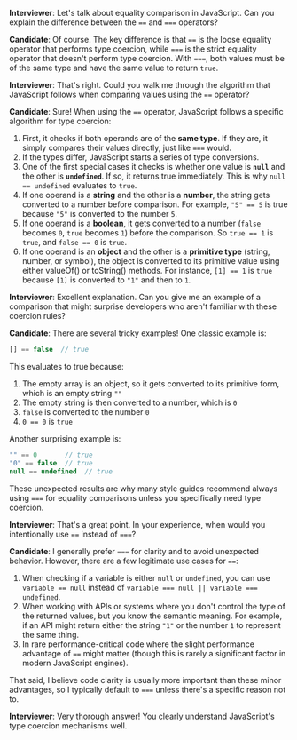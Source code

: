 **Interviewer**: Let's talk about equality comparison in JavaScript. Can you explain the difference between the `==` and `===` operators?

**Candidate**: Of course. The key difference is that `==` is the loose equality operator that performs type coercion, while `===` is the strict equality operator that doesn't perform type coercion. With `===`, both values must be of the same type and have the same value to return `true`.

**Interviewer**: That's right. Could you walk me through the algorithm that JavaScript follows when comparing values using the `==` operator?

**Candidate**: Sure! When using the `==` operator, JavaScript follows a specific algorithm for type coercion:
1. First, it checks if both operands are of the **same type**. If they are, it simply compares their values directly, just like `===` would.
2. If the types differ, JavaScript starts a series of type conversions.
3. One of the first special cases it checks is whether one value is **`null`** and the other is **`undefined`**. If so, it returns true immediately. This is why `null == undefined` evaluates to `true`.
4. If one operand is a **string** and the other is a **number**, the string gets converted to a number before comparison. For example, `"5" == 5` is true because `"5"` is converted to the number `5`.
5. If one operand is a **boolean**, it gets converted to a number (`false` becomes `0`, `true` becomes `1`) before the comparison. So `true == 1` is `true`, and `false == 0` is `true`.
6. If one operand is an **object** and the other is a **primitive type** (string, number, or symbol), the object is converted to its primitive value using either valueOf() or toString() methods. For instance, `[1] == 1` is `true` because `[1]` is converted to `"1"` and then to `1`.

**Interviewer**: Excellent explanation. Can you give me an example of a comparison that might surprise developers who aren't familiar with these coercion rules?

**Candidate**: There are several tricky examples! One classic example is:

```js
[] == false  // true
```

This evaluates to true because:

1. The empty array is an object, so it gets converted to its primitive form, which is an empty string `""`
2. The empty string is then converted to a number, which is `0`
3. `false` is converted to the number `0`
4. `0 == 0` is `true`

Another surprising example is:

```js
"" == 0       // true
"0" == false  // true
null == undefined  // true
```

These unexpected results are why many style guides recommend always using `===` for equality comparisons unless you specifically need type coercion.

**Interviewer**: That's a great point. In your experience, when would you intentionally use `==` instead of `===`?

**Candidate**: I generally prefer `===` for clarity and to avoid unexpected behavior. However, there are a few legitimate use cases for `==`:

1. When checking if a variable is either `null` or `undefined`, you can use `variable == null` instead of `variable === null || variable === undefined`.
2. When working with APIs or systems where you don't control the type of the returned values, but you know the semantic meaning. For example, if an API might return either the string `"1"` or the number `1` to represent the same thing.
3. In rare performance-critical code where the slight performance advantage of `==` might matter (though this is rarely a significant factor in modern JavaScript engines).

That said, I believe code clarity is usually more important than these minor advantages, so I typically default to `===` unless there's a specific reason not to.

**Interviewer**: Very thorough answer! You clearly understand JavaScript's type coercion mechanisms well.